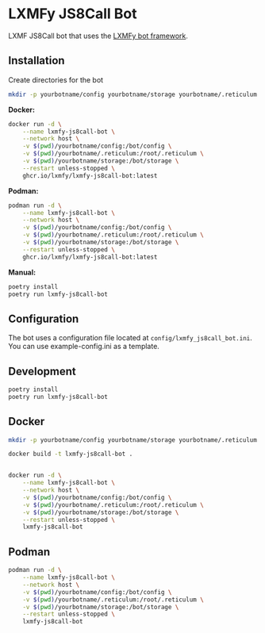 # LXMFy JS8Call Bot

LXMF JS8Call bot that uses the [LXMFy bot framework](https://lxmfy.github.io/LXMFy/).

## Installation

Create directories for the bot

```bash
mkdir -p yourbotname/config yourbotname/storage yourbotname/.reticulum
```

**Docker:**

```bash
docker run -d \
    --name lxmfy-js8call-bot \
    --network host \
    -v $(pwd)/yourbotname/config:/bot/config \
    -v $(pwd)/yourbotname/.reticulum:/root/.reticulum \
    -v $(pwd)/yourbotname/storage:/bot/storage \
    --restart unless-stopped \
    ghcr.io/lxmfy/lxmfy-js8call-bot:latest
```

**Podman:**

```bash
podman run -d \
    --name lxmfy-js8call-bot \
    --network host \
    -v $(pwd)/yourbotname/config:/bot/config \
    -v $(pwd)/yourbotname/.reticulum:/root/.reticulum \
    -v $(pwd)/yourbotname/storage:/bot/storage \
    --restart unless-stopped \
    ghcr.io/lxmfy/lxmfy-js8call-bot:latest
```

**Manual:**

```bash
poetry install
poetry run lxmfy-js8call-bot
```

## Configuration

The bot uses a configuration file located at `config/lxmfy_js8call_bot.ini`. You can use example-config.ini as a template.

## Development

```bash
poetry install
poetry run lxmfy-js8call-bot
```

## Docker

```bash
mkdir -p yourbotname/config yourbotname/storage yourbotname/.reticulum
```

```bash
docker build -t lxmfy-js8call-bot .


docker run -d \
    --name lxmfy-js8call-bot \
    --network host \
    -v $(pwd)/yourbotname/config:/bot/config \
    -v $(pwd)/yourbotname/.reticulum:/root/.reticulum \
    -v $(pwd)/yourbotname/storage:/bot/storage \
    --restart unless-stopped \
    lxmfy-js8call-bot
```

## Podman

```bash
podman run -d \
    --name lxmfy-js8call-bot \
    --network host \
    -v $(pwd)/yourbotname/config:/bot/config \
    -v $(pwd)/yourbotname/.reticulum:/root/.reticulum \
    -v $(pwd)/yourbotname/storage:/bot/storage \
    --restart unless-stopped \
    lxmfy-js8call-bot
```

